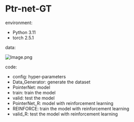 # Ptr-net-GT

environment:

- Python 3.11
- torch 2.5.1

data:

![Image.png](https://res.craft.do/user/full/8fb2e49f-91ba-7fe3-46a4-c9eaf024703a/doc/C979F0C1-3423-43A1-9E2C-7ECDC60ABCBA/41BDC8D8-2FD5-48D9-B3F9-52801696A8A5_2/n3BXvqKRcyWe2x6rJiyVhhk945LyWqtqcyXmreZNk5sz/Image.png)

code:

- config: hyper-parameters
- Data_Generator: generate the dataset
- PointerNet: model
- train: train the model
- valid: test the model
- PointerNet_R: model with reinforcement learning
- REINFORCE: train the model with reinforcement learning
- valid_R: test the model with reinforcement learning

